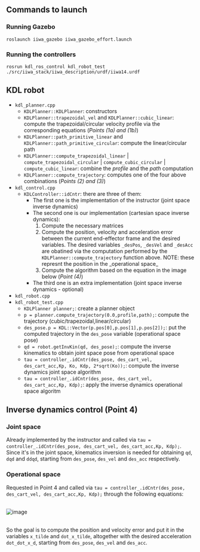 <h2>Commands to launch</h2>

<h3>Running Gazebo</h3>
<code>roslaunch iiwa_gazebo iiwa_gazebo_effort.launch</code><br>

<h3>Running the controllers</h3>
<code>rosrun kdl_ros_control kdl_robot_test ./src/iiwa_stack/iiwa_description/urdf/iiwa14.urdf</code>

<h2>KDL robot</h2>
<ul>
  <li><code>kdl_planner.cpp</code>
    <ul>
      <li><code>KDLPlanner::KDLPlanner</code>: constructors</li>
      <li><code>KDLPlanner::trapezoidal_vel</code> and <code>KDLPlanner::cubic_linear</code>: compute the trapezoidal/circular velocity profile via the corresponding equations (<i>Points (1a) and (1b)</i>)</li>
      <li><code>KDLPlanner::path_primitive_linear</code> and <code>KDLPlanner::path_primitive_circular</code>: compute the linear/circular path</li>
      <li><code>KDLPlanner::compute_trapezoidal_linear</code> | <code>compute_trapezoidal_circular</code> | <code>compute_cubic_circular</code> | <code>compute_cubic_linear</code>: combine the <i>profile</i> and the <i>path</i> computation</li>
      <li><code>KDLPlanner::compute_trajectory</code>: computes one of the four above combinations (<i>Points (2) and (3)</i>)</li>
    </ul>
  </li>
  <li><code>kdl_control.cpp</code>
    <ul>
      <li><code>KDLController::idCntr</code>: there are three of them:
        <ul>
          <li>The first one is the implementation of the instructor (joint space inverse dynamics)</li>
          <li>The second one is our implementation (cartesian space inverse dynamics):
            <ol>
              <li>Compute the necessary matrices</li>
              <li>Compute the position, velocity and acceleration error between the current end-effector frame and the desired variables.
                The desired variables <code>_desPos</code>, <code>_desVel</code> and <code>_desAcc</code> are obatined via the computation performed by the <code>KDLPlanner::compute_trajectory</code> function above. NOTE: these represnt the position in the _operational space_</li>
                <li>Compute the algorithm based on the equation in the image below (<i>Point (4)</i>)</li>
            </ol>
          </li>
          <li>The third one is an extra implementation (joint space inverse dynamics - optional)</li>
        </ul>
    </ul>
  </li>
  <li><code>kdl_robot.cpp</code></li>
  <li><code>kdl_robot_test.cpp</code>
    <ul>
      <li><code>KDLPlanner planner;</code>: create a planner object</li>
      <li><code>p = planner.compute_trajectory(0.0,profile,path);</code>: compute the trajectory (cubic/trapezoidal,linear/circular)</li>
      <li><code>des_pose.p = KDL::Vector(p.pos[0],p.pos[1],p.pos[2]);</code>: put the computed trajectory in the <code>des_pose</code> variable (operational space pose)</li>
      <li><code>qd = robot.getInvKin(qd, des_pose);</code>: compute the inverse kinematics to obtain joint space pose from operational space</li>
      <li><code>tau = controller_.idCntr(des_pose, des_cart_vel, des_cart_acc,Kp, Ko, Kdp, 2*sqrt(Ko));</code>: compute the inverse dynamics joint space algorithm</li>
      <li><code>tau = controller_.idCntr(des_pose, des_cart_vel, des_cart_acc,Kp, Kdp);</code>: apply the inverse dynamics operational space algoritm</li>   
    </ul> 
  </li>
</ul>

<h2>Inverse dynamics control (Point 4)</h2>

<h3>Joint space</h3>
Already implemented by the instructor and called via <code>tau = controller_.idCntr(des_pose, des_cart_vel, des_cart_acc,Kp, Kdp);</code>.<br>
Since it's in the joint space, kinematics inversion is needed for obtaining <code>qd</code>, <code>dqd</code> and <code>ddqd</code>, starting from <code>des_pose</code>, <code>des_vel</code> and <code>des_acc</code> respectively.

<h3>Operational space</h3>
Requested in Point 4 and called via <code>tau = controller_.idCntr(des_pose, des_cart_vel, des_cart_acc,Kp, Kdp);</code> through the following equations:
<br><br>

![image](https://github.com/marseluca/homework2rl/assets/33966986/0ea3a39a-3860-47fc-9136-ae5d2b5ef932)

<br>
So the goal is to compute the position and velocity error and put it in the variables <code>x_tilde</code> and <code>dot_x_tilde</code>, altogether with the desired acceleration <code>dot_dot_x_d</code>, starting from <code>des_pose</code>, <code>des_vel</code> and <code>des_acc</code>.
